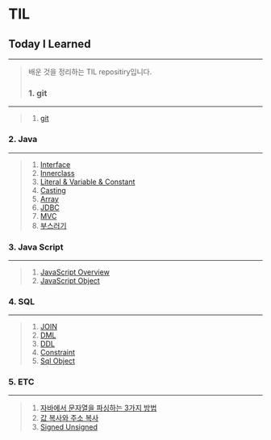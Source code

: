 TIL 
==========
## Today I Learned
---------------
> 배운 것을 정리하는 TIL repositiry입니다.
>
> ### 1. git  
---------------
> 1. [git](https://github.com/sis92345/TIL/blob/master/git/git.md)

### 2. Java  
---------------
> 1. [Interface](https://github.com/sis92345/TIL/blob/master/Java/Interface.md)
> 2. [Innerclass](https://github.com/sis92345/TIL/blob/master/Java/Inner%20class.md)
> 3. [Literal & Variable & Constant](https://github.com/sis92345/TIL/blob/master/Java/literal%20%26%20variable.md)
> 4. [Casting](https://github.com/sis92345/TIL/blob/master/Java/Casting.md)
> 5. [Array](https://github.com/sis92345/TIL/blob/master/Java/Array.md#1-배열의-개념)
> 6. [JDBC](https://github.com/sis92345/TIL/blob/master/Java/JDBC.md)
> 7. [MVC](https://github.com/sis92345/TIL/blob/master/Java/MVC.md)
> 8. [부스러기](https://github.com/sis92345/TIL/blob/master/Java/부스러기.md)

### 3. Java Script

---------------

> 1. [JavaScript Overview](https://github.com/sis92345/TIL/blob/master/JavaScript/JavaScriptOverview.md)
> 2. [JavaScript Object](https://github.com/sis92345/TIL/blob/master/JavaScript/JavaScriptObject.md)

### 4. SQL

---------------

> 1. [JOIN](https://github.com/sis92345/TIL/blob/master/Sql/join.md)
> 2. [DML](https://github.com/sis92345/TIL/blob/master/Sql/DML.md)
> 3. [DDL](https://github.com/sis92345/TIL/blob/master/Sql/DDL.md)
> 4. [Constraint](https://github.com/sis92345/TIL/blob/master/Sql/Constraint.md)
> 5. [Sql Object](https://github.com/sis92345/TIL/blob/master/Sql/SqlObject.md)

### 5. ETC  

---------------
> 1. [자바에서 문자열을 파싱하는 3가지 방법](https://github.com/sis92345/TIL/blob/master/ETC/ParsingInJava.md)
> 2. [값 복사와 주소 복사](https://github.com/sis92345/TIL/blob/master/ETC/Copy.md)
> 3. [Signed Unsigned](https://github.com/sis92345/TIL/blob/master/ETC/Signed%20Unsigned.md)

